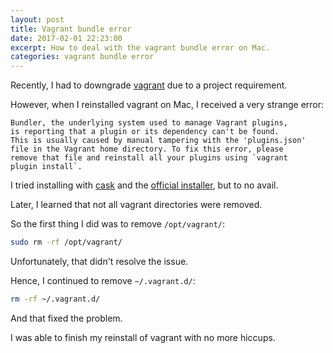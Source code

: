 ```yaml
---
layout: post
title: Vagrant bundle error
date: 2017-02-01 22:23:00
excerpt: How to deal with the vagrant bundle error on Mac.
categories: vagrant bundle error
---
```


Recently, I had to downgrade [vagrant](https://www.vagrantup.com) due to a project requirement.

However, when I reinstalled vagrant on Mac, I received a very strange error:

```
Bundler, the underlying system used to manage Vagrant plugins,
is reporting that a plugin or its dependency can't be found.
This is usually caused by manual tampering with the 'plugins.json'
file in the Vagrant home directory. To fix this error, please
remove that file and reinstall all your plugins using `vagrant
plugin install`.
```

I tried installing with [cask](https://github.com/Homebrew/homebrew-cask) and the [official installer](https://www.vagrantup.com/downloads.html), but to no avail.

Later, I learned that not all vagrant directories were removed.

So the first thing I did was to remove `/opt/vagrant/`:

```sh
sudo rm -rf /opt/vagrant/
```

Unfortunately, that didn't resolve the issue.

Hence, I continued to remove `~/.vagrant.d/`:

```sh
rm -rf ~/.vagrant.d/
```

And that fixed the problem.

I was able to finish my reinstall of vagrant with no more hiccups.
